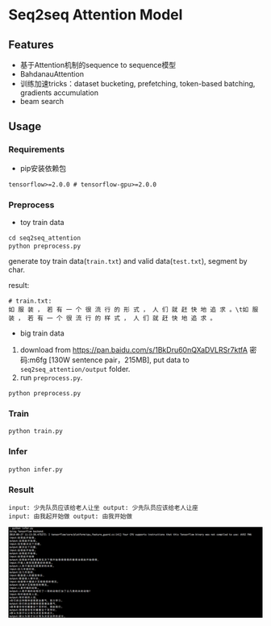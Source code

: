 # Seq2seq Attention Model


## Features

* 基于Attention机制的sequence to sequence模型
* BahdanauAttention
* 训练加速tricks：dataset bucketing, prefetching, token-based batching, gradients accumulation
* beam search

## Usage

### Requirements
* pip安装依赖包
```
tensorflow>=2.0.0 # tensorflow-gpu>=2.0.0
```

### Preprocess


- toy train data
```
cd seq2seq_attention
python preprocess.py
```

generate toy train data(`train.txt`) and valid data(`test.txt`), segment by char.

result:
```
# train.txt:
如 服 装 ， 若 有 一 个 很 流 行 的 形 式 ， 人 们 就 赶 快 地 追 求 。\t如 服 装 ， 若 有 一 个 很 流 行 的 样 式 ， 人 们 就 赶 快 地 追 求 。
```

- big train data

1. download from https://pan.baidu.com/s/1BkDru60nQXaDVLRSr7ktfA  密码:m6fg [130W sentence pair，215MB], put data to `seq2seq_attention/output` folder.
2. run `preprocess.py`.
```
python preprocess.py
```


### Train

```
python train.py
```

### Infer
```
python infer.py

```

### Result
```
input: 少先队员应该给老人让坐 output: 少先队员应该给老人让座
input: 由我起开始做 output: 由我开始做

```
![short correct result](../../../docs/git_image/short_result.png)